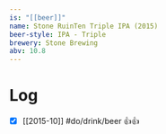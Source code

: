 ```yaml
---
is: "[[beer]]"
name: Stone RuinTen Triple IPA (2015)
beer-style: IPA - Triple
brewery: Stone Brewing
abv: 10.8
---
```

# Log
- [x] [[2015-10]] #do/drink/beer 👍👍
